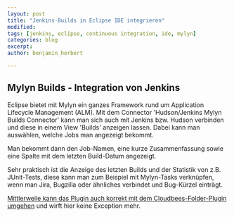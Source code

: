 ```yaml
---
layout: post
title: "Jenkins-Builds in Eclipse IDE integrieren"
modified:
tags: [jenkins, eclipse, continuous integration, ide, mylyn]
categories: blog
excerpt:
author: benjamin_herbert

---
```


## Mylyn Builds - Integration von Jenkins

Eclipse bietet mit Mylyn ein ganzes Framework rund um Application Lifecycle
Management (ALM). Mit dem Connector 'Hudson/Jenkins Mylyn Builds Connector'
kann man sich auch mit Jenkins bzw. Hudson verbinden und diese in einem View
'Builds' anzeigen lassen. Dabei kann man auswählen, welche Jobs man angezeigt 
bekommt.

Man bekommt dann den Job-Namen, eine kurze Zusammenfassung sowie eine Spalte mit
dem letzten Build-Datum angezeigt.

Sehr praktisch ist die Anzeige des letzten Builds und der Statistik von z.B. JUnit-Tests,
diese kann man zum Beispiel mit Mylyn-Tasks verknüpfen, wenn man Jira, Bugzilla 
oder ähnliches verbindet und Bug-Kürzel einträgt.

[Mittlerweile kann das Plugin auch korrekt mit dem Cloudbees-Folder-Plugin umgehen](https://bugs.eclipse.org/bugs/show_bug.cgi?id=421352) 
und wirft hier keine Exception mehr.

